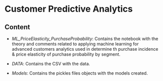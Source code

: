 # Customer Predictive Analytics

## Content

- *ML_PriceElasticity_PurchaseProbability*: Contains the notebook with the theory and comments related to applying machine learning for advanced customers analytics used in determine th purchase incidence & price elasticity of purchase probability by segment.

- *DATA*: Contains the CSV with the data.

- *Models*: Contains the pickles files objects with the models created.

